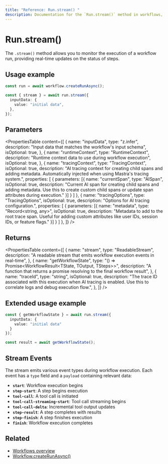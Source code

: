 ```yaml
---
title: "Reference: Run.stream() "
description: Documentation for the `Run.stream()` method in workflows, which allows you to monitor the execution of a workflow run as a stream.
---
```


# Run.stream()

The `.stream()` method allows you to monitor the execution of a workflow run, providing real-time updates on the status of steps.

## Usage example

```typescript showLineNumbers copy
const run = await workflow.createRunAsync();

const { stream } = await run.stream({
  inputData: {
    value: "initial data",
  },
});
```

## Parameters

<PropertiesTable
  content={[
    {
      name: "inputData",
      type: "z.infer<TInput>",
      description: "Input data that matches the workflow's input schema",
      isOptional: true,
    },
    {
      name: "runtimeContext",
      type: "RuntimeContext",
      description: "Runtime context data to use during workflow execution",
      isOptional: true,
    },
    {
      name: "tracingContext",
      type: "TracingContext",
      isOptional: true,
      description: "AI tracing context for creating child spans and adding metadata. Automatically injected when using Mastra's tracing system.",
      properties: [
        {
          parameters: [{
            name: "currentSpan",
            type: "AISpan",
            isOptional: true,
            description: "Current AI span for creating child spans and adding metadata. Use this to create custom child spans or update span attributes during execution."
          }]
        }
      ]
    },
    {
      name: "tracingOptions",
      type: "TracingOptions",
      isOptional: true,
      description: "Options for AI tracing configuration.",
      properties: [
        {
          parameters: [{
            name: "metadata",
            type: "Record<string, any>",
            isOptional: true,
            description: "Metadata to add to the root trace span. Useful for adding custom attributes like user IDs, session IDs, or feature flags."
          }]
        }
      ]
    },
  ]}
/>

## Returns

<PropertiesTable
  content={[
    {
      name: "stream",
      type: "ReadableStream<StreamEvent>",
      description: "A readable stream that emits workflow execution events in real-time",
    },
    {
      name: "getWorkflowState",
      type: "() => Promise<WorkflowResult<TState, TOutput, TSteps>>",
      description: "A function that returns a promise resolving to the final workflow result",
    },
    {
      name: "traceId",
      type: "string",
      isOptional: true,
      description: "The trace ID associated with this execution when AI tracing is enabled. Use this to correlate logs and debug execution flow.",
    },
  ]}
/>

## Extended usage example

```typescript showLineNumbers copy
const { getWorkflowState } = await run.stream({
  inputData: {
    value: "initial data"
  }
});

const result = await getWorkflowState();
```

## Stream Events

The stream emits various event types during workflow execution. Each event has a `type` field and a `payload` containing relevant data:

- **`start`**: Workflow execution begins
- **`step-start`**: A step begins execution
- **`tool-call`**: A tool call is initiated
- **`tool-call-streaming-start`**: Tool call streaming begins
- **`tool-call-delta`**: Incremental tool output updates
- **`step-result`**: A step completes with results
- **`step-finish`**: A step finishes execution
- **`finish`**: Workflow execution completes


## Related

- [Workflows overview](../../../docs/workflows/overview.mdx#run-workflow)
- [Workflow.createRunAsync()](../../../reference/workflows/workflow-methods/create-run.md)
